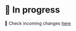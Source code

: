 # 📅 In progress
📝 Check incoming changes [here](https://github.com/FancyBaguette/scrimba-projects/blob/main/twimba/todo.md)